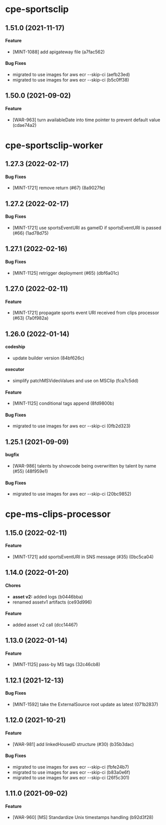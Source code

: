 # cpe-sportsclip

## 1.51.0 (2021-11-17)

#### Feature

* [MINT-1088] add apigateway file (a7fac562)

#### Bug Fixes

* migrated to use images for aws ecr --skip-ci (aefb23ed)
* migrated to use images for aws ecr --skip-ci (b5c0ff38)



## 1.50.0 (2021-09-02)

#### Feature

* [WAR-963] turn availableDate into time pointer to prevent default value (cdae74a2)



# cpe-sportsclip-worker

## 1.27.3 (2022-02-17)

#### Bug Fixes

* [MINT-1721] remove return (#67) (8a9027fe)



## 1.27.2 (2022-02-17)

#### Bug Fixes

* [MINT-1721] use sportsEventURI as gameID if sportsEventURI is passed (#66) (1ad78d75)



## 1.27.1 (2022-02-16)

#### Bug Fixes

* [MINT-1125] retrigger deployment (#65) (dbf6a01c)



## 1.27.0 (2022-02-11)

#### Feature

* [MINT-1721] propagate sports event URI received from clips processor (#63) (7a0f982a)



## 1.26.0 (2022-01-14)

#### codeship

* update builder version (84bf626c)

#### executor

* simplify patchMSVideoValues and use on MSClip (fca7c5dd)

#### Feature

* [MINT-1125] conditional tags append (8fd9800b)

#### Bug Fixes

* migrated to use images for aws ecr --skip-ci (0fb2d323)



## 1.25.1 (2021-09-09)

#### bugfix

* [WAR-986] talents by showcode being overwritten by talent by name (#55) (48f959e1)

#### Bug Fixes

* migrated to use images for aws ecr --skip-ci (20bc9852)



# cpe-ms-clips-processor

## 1.15.0 (2022-02-11)

#### Feature

* [MINT-1721] add sportsEventURI in SNS message (#35) (0bc5ca04)



## 1.14.0 (2022-01-20)

#### Chores

* **asset v2:** added logs (b0446bba)
* renamed assetv1 artifacts (ce93d996)

#### Feature

* added asset v2 call (dcc14467)



## 1.13.0 (2022-01-14)

#### Feature

* [MINT-1125] pass-by MS tags (32c46cb8)



## 1.12.1 (2021-12-13)

#### Bug Fixes

* [MINT-1592] take the ExternalSource root update as latest (071b2837)



## 1.12.0 (2021-10-21)

#### Feature

* [WAR-981] add linkedHouseID structure (#30) (b35b3dac)

#### Bug Fixes

* migrated to use images for aws ecr --skip-ci (fbfe24b7)
* migrated to use images for aws ecr --skip-ci (b83a0e6f)
* migrated to use images for aws ecr --skip-ci (26f5c301)



## 1.11.0 (2021-09-02)

#### Feature

* [WAR-960] [MS] Standardize Unix timestamps handling (b92d3f28)



